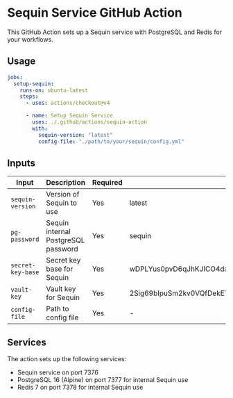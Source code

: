 # Sequin Service GitHub Action

This GitHub Action sets up a Sequin service with PostgreSQL and Redis for your workflows.

## Usage

```yaml
jobs:
  setup-sequin:
    runs-on: ubuntu-latest
    steps:
      - uses: actions/checkout@v4

      - name: Setup Sequin Service
        uses: ./.github/actions/sequin-action
        with:
          sequin-version: "latest"
          config-file: "./path/to/your/sequin/config.yml"
```

## Inputs

| Input             | Description                         | Required | Default                                                          |
| ----------------- | ----------------------------------- | -------- | ---------------------------------------------------------------- |
| `sequin-version`  | Version of Sequin to use            | Yes      | latest                                                           |
| `pg-password`     | Sequin internal PostgreSQL password | Yes      | sequin                                                           |
| `secret-key-base` | Secret key base for Sequin          | Yes      | wDPLYus0pvD6qJhKJICO4dauYPXfO/Yl782Zjtpew5qRBDp7CZvbWtQmY0eB13If |
| `vault-key`       | Vault key for Sequin                | Yes      | 2Sig69bIpuSm2kv0VQfDekET2qy8qUZGI8v3/h3ASiY=                     |
| `config-file`     | Path to config file                 | Yes      | -                                                                |

## Services

The action sets up the following services:

- Sequin service on port 7376
- PostgreSQL 16 (Alpine) on port 7377 for internal Sequin use
- Redis 7 on port 7378 for internal Sequin use
